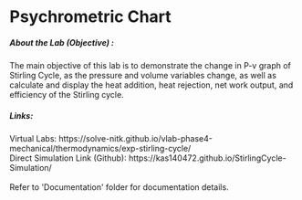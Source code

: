 # Psychrometric Chart

<h5> About the Lab (Objective) : </h5>

The main objective of this lab is to demonstrate the change in P-v graph of Stirling Cycle, as the pressure and volume variables change, as well as calculate and display the heat addition, heat rejection, net work output, and efficiency of the Stirling cycle.

<h5> Links: </h5>
Virtual Labs: https://solve-nitk.github.io/vlab-phase4-mechanical/thermodynamics/exp-stirling-cycle/
<br>
Direct Simulation Link (Github): https://kas140472.github.io/StirlingCycle-Simulation/
<br><br>
Refer to 'Documentation' folder for documentation details.
